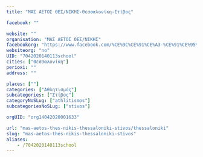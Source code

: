 ```yaml
---
title: "ΜΑΣ ΑΕΤΟΣ ΘΕΣ/ΝΙΚΗΣ-Θεσσαλονίκη-Στίβος"

facebook: ""

website: ""
organisation: "ΜΑΣ ΑΕΤΟΣ ΘΕΣ/ΝΙΚΗΣ"
facebookorg: "https://www.facebook.com/%CE%9C%CE%91%CE%A3-%CE%91%CE%95%CE%A4%CE%9F%CE%A3-%CE%98%CE%B5%CF%83%CF%83%CE%B1%CE%BB%CE%BF%CE%BD%CE%AF%CE%BA%CE%B7%CF%82-1538293329756660/"
websiteorg: "no"
UID: "7042020140113school"
cities: ["Θεσσαλονίκη"]
perioxi: ""
address: ""

places: [""]
categories: ["Αθλητισμός"]
subcategories: ["Στίβος"]
categoryNoSLug: ["athlitismos"]
subcategoriesNoSLug: ["stivos"]

orgUID: "org14042020001633"

url: "mas-aetos-thes-nikis-thessaloniki-stivos/thessaloniki"
slug: "mas-aetos-thes-nikis-thessaloniki-stivos"
aliases:
    - /7042020140113school
---
```






